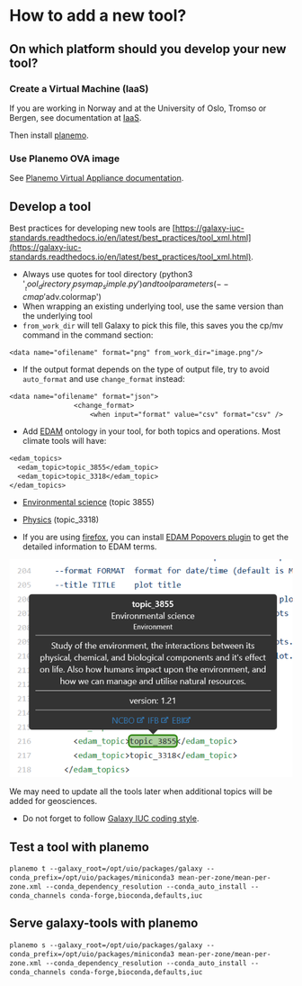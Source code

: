 # How to add a new tool?

## On which platform should you develop your new tool?

### Create a Virtual Machine (IaaS)

If you are working in Norway and at the University of Oslo, Tromso or Bergen, see documentation at [IaaS](http://docs.uh-iaas.no/en/latest/).

Then install [planemo](https://planemo.readthedocs.io/en/latest/).


### Use Planemo OVA image

See [Planemo Virtual Appliance documentation](https://planemo.readthedocs.io/en/latest/appliance.html).

## Develop a tool 

Best practices for developing new tools are [https://galaxy-iuc-standards.readthedocs.io/en/latest/best_practices/tool_xml.html](https://galaxy-iuc-standards.readthedocs.io/en/latest/best_practices/tool_xml.html).

- Always use quotes for tool directory (python3 '$__tool_directory__/psymap_simple.py') and tool parameters (--cmap '$adv.colormap')
- When wrapping an existing underlying tool, use the same version than the underlying tool
- `from_work_dir` will tell Galaxy to pick this file, this saves you the cp/mv command in the command section:

~~~`bash`
<data name="ofilename" format="png" from_work_dir="image.png"/>
~~~

- If the output format depends on the type of output file, try to avoid `auto_format` and use `change_format` instead:

~~~`bash`
<data name="ofilename" format="json">
                <change_format>
                    <when input="format" value="csv" format="csv" />
~~~               

- Add [EDAM](https://ifb-elixirfr.github.io/edam-browser) ontology in your tool, for both topics and operations. Most climate tools will have:

~~~`bash`
<edam_topics>
  <edam_topic>topic_3855</edam_topic>
  <edam_topic>topic_3318</edam_topic>
</edam_topics>
~~~               

- [Environmental science](https://ifb-elixirfr.github.io/edam-browser/#topic_3855) (topic 3855)
- [Physics](https://ifb-elixirfr.github.io/edam-browser/#topic_3318) (topic_3318)


- If you are using [firefox](https://www.mozilla.org/en-GB/firefox/all/#product-desktop-release), you can install [EDAM Popovers plugin](https://addons.mozilla.org/en-US/firefox/addon/edam-popovers/) to get the detailed information to EDAM terms.

![EDAM popovers](edam_popovers.png)

We may need to update all the tools later when additional topics will be added for geosciences.
 

- Do not forget to follow [Galaxy IUC coding style](https://galaxy-iuc-standards.readthedocs.io/en/latest/best_practices/tool_xml.html?highlight=order#coding-style).

## Test a tool with planemo

~~~`bash`
planemo t --galaxy_root=/opt/uio/packages/galaxy --conda_prefix=/opt/uio/packages/miniconda3 mean-per-zone/mean-per-zone.xml --conda_dependency_resolution --conda_auto_install --conda_channels conda-forge,bioconda,defaults,iuc
~~~

## Serve galaxy-tools with planemo

~~~`bash`
planemo s --galaxy_root=/opt/uio/packages/galaxy --conda_prefix=/opt/uio/packages/miniconda3 mean-per-zone/mean-per-zone.xml --conda_dependency_resolution --conda_auto_install --conda_channels conda-forge,bioconda,defaults,iuc
~~~
